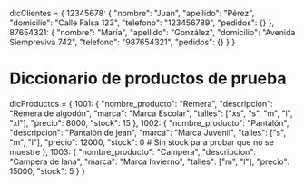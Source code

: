 dicClientes = {
    12345678: {
        "nombre": "Juan",
        "apellido": "Pérez",
        "domicilio": "Calle Falsa 123",
        "telefono": "123456789",
        "pedidos": {}
    },
    87654321: {
        "nombre": "María",
        "apellido": "González",
        "domicilio": "Avenida Siempreviva 742",
        "telefono": "987654321",
        "pedidos": {}
    }
}

# Diccionario de productos de prueba
dicProductos = {
    1001: {
        "nombre_producto": "Remera",
        "descripcion": "Remera de algodón",
        "marca": "Marca Escolar",
        "talles": ["xs", "s", "m", "l", "xl"],
        "precio": 8000,
        "stock": 15
    },
    1002: {
        "nombre_producto": "Pantalón",
        "descripcion": "Pantalón de jean",
        "marca": "Marca Juvenil",
        "talles": ["s", "m", "l"],
        "precio": 12000,
        "stock": 0  # Sin stock para probar que no se muestre
    },
    1003: {
        "nombre_producto": "Campera",
        "descripcion": "Campera de lana",
        "marca": "Marca Invierno",
        "talles": ["m", "l"],
        "precio": 15000,
        "stock": 5
    }
}